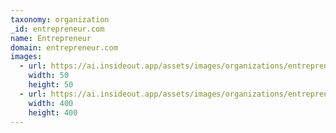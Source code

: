 ```yaml
---
taxonomy: organization
_id: entrepreneur.com
name: Entrepreneur
domain: entrepreneur.com
images:
  - url: https://ai.insideout.app/assets/images/organizations/entrepreneur.com-50x50.jpg
    width: 50
    height: 50
  - url: https://ai.insideout.app/assets/images/organizations/entrepreneur.com-400x400.jpg
    width: 400
    height: 400
---
```

